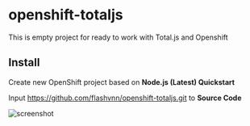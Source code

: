 # openshift-totaljs
This is empty project for ready to work with Total.js and Openshift

## Install
Create new OpenShift project based on __Node.js (Latest) Quickstart__

Input https://github.com/flashvnn/openshift-totaljs.git to __Source Code__

![screenshot](https://lh3.googleusercontent.com/YO4LSzdCA9uaBVKZFRrsspBvbNbmsCGWzuLH2ItDZu4if5iZ1asBjPNXD9IAb5_181053wlgR1ReGmY=w3360-h1822-rw)
